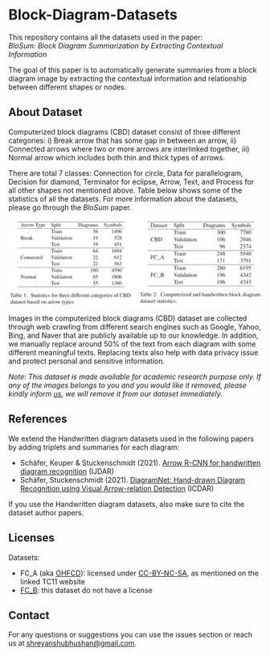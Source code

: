 # Block-Diagram-Datasets

This repository contains all the datasets used in the paper:  
_BloSum: Block Diagram Summarization by Extracting Contextual Information_

The goal of this paper is to automatically generate summaries from a block diagram image by extracting the contextual information and relationship between different shapes or nodes.


## About Dataset

Computerized block diagrams (CBD) dataset consist of three different categories: 
i) Break arrow that has some gap in between an arrow, 
ii) Connected arrows where two or more arrows are interlinked together,
iii) Normal arrow which includes both thin and thick types of arrows. 

There are total 7 classes: Connection for circle, Data for parallelogram, Decision for diamond, Terminator for eclipse, Arrow, Text, and Process for all other shapes not mentioned above. Table below shows some of the statistics of all the datasets. For more information about the datasets, please go through the _BloSum_ paper.

![teaser](stats.PNG)

Images in the computerized block diagrams (CBD) dataset are collected through web crawling from different search engines such as Google, Yahoo, Bing, and Naver that are publicly available up to our knowledge. In addition, we manually replace around 50% of the text from each diagram with some different meaningful texts. Replacing texts also help with data privacy issue and protect personal and sensitive information.

*Note: This dataset is made available for academic research purpose only. If any of the images belongs to you and you would like it removed, please kindly inform [us](mailto:shreyanshubhushan@gmail.com), we will remove it from our dataset immediately.*

## References

We extend the Handwritten diagram datasets used in the following papers by adding triplets and summaries for each diagram:
- Schäfer, Keuper & Stuckenschmidt (2021). [Arrow R-CNN for handwritten diagram recognition](https://link.springer.com/article/10.1007/s10032-020-00361-1) (IJDAR)
- Schäfer, Stuckenschmidt (2021). [DiagramNet: Hand-drawn Diagram Recognition using Visual Arrow-relation Detection](https://link.springer.com/chapter/10.1007/978-3-030-86549-8_39) (ICDAR)

If you use the Handwritten diagram datasets, also make sure to cite the dataset author papers.

## Licenses

Datasets:
- FC\_A (aka [OHFCD](http://tc11.cvc.uab.es/datasets/OHFCD_1)): licensed under [CC-BY-NC-SA](https://creativecommons.org/licenses/by-nc-sa/3.0/), as mentioned on the linked TC11 website
- [FC\_B](https://cmp.felk.cvut.cz/~breslmar/flowcharts/): this dataset do not have a license

## Contact

For any questions or suggestions you can use the issues section or reach us at shreyanshubhushan@gmail.com.

